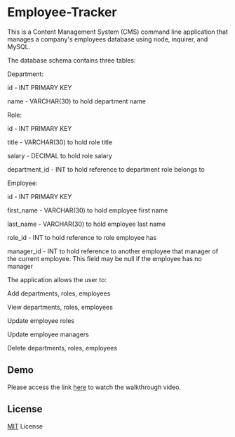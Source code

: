 # Employee-Tracker
This is a Content Management System (CMS) command line application that manages a company's employees database using node, inquirer, and MySQL.

The database schema contains three tables:

Department:

id - INT PRIMARY KEY

name - VARCHAR(30) to hold department name


Role:

id - INT PRIMARY KEY

title -  VARCHAR(30) to hold role title

salary -  DECIMAL to hold role salary

department_id -  INT to hold reference to department role belongs to


Employee:

id - INT PRIMARY KEY

first_name - VARCHAR(30) to hold employee first name

last_name - VARCHAR(30) to hold employee last name

role_id - INT to hold reference to role employee has

manager_id - INT to hold reference to another employee that manager of the current employee. This field may be null if the employee has no manager


The application allows the user to:

Add departments, roles, employees

View departments, roles, employees

Update employee roles

Update employee managers

Delete departments, roles, employees

## Demo 
Please access the link [here](https://drive.google.com/file/d/1T8RoHtYoJwoYM72SLN2NRDBJ1nfkCkKZ/view?usp=sharing) to watch the walkthrough video.

## License
<p><a href="https://choosealicense.com/licenses/mit/#">MIT</a> License</p>